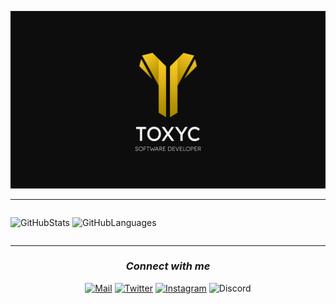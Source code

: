![srtoxyc_front](img/toxyc_githubfront.png)

***

<div align="center" style="display: flex; align-items: flex-start;">
  
![GitHubStats](https://github-readme-stats-git-masterrstaa-rickstaa.vercel.app/api?username=gy-toxyc&theme=dark)
![GitHubLanguages](https://github-readme-stats.vercel.app/api/top-langs/?username=gy-toxyc&theme=dark)

</div>

***

<h3 align="center"><b><i>Connect with me</b></i></h3>
  
<div align="center">
  
[![Mail](https://img.shields.io/badge/Mail_me!-D14836?style=for-the-badge&logo=gmail&logoColor=white)](mailto:ivm1000vm@gmail.com)
[![Twitter](https://img.shields.io/badge/X-000000?style=for-the-badge&logo=x&logoColor=white)](https://x.com/srtoxyc)
[![Instagram](https://img.shields.io/badge/Instagram-%23E4405F.svg?style=for-the-badge&logo=Instagram&logoColor=white)](https://www.instagram.com/srtoxyc/)
![Discord](https://img.shields.io/badge/srtoxyc-5865F2?style=for-the-badge&logo=discord&logoColor=white)

</div>
